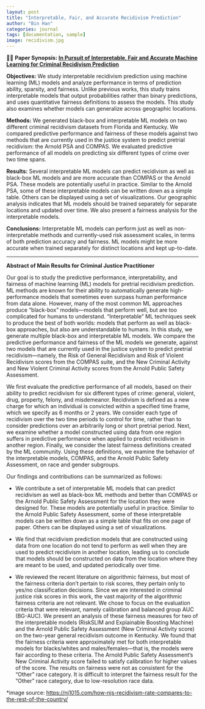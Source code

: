 ```yaml
---
layout: post
title: "Interpretable, Fair, and Accurate Recidivism Prediction"
author: "Bin Han"
categories: journal
tags: [documentation, sample]
image: recidivism.jpg
---
```


📖📖 **Paper Synopsis: [In Pursuit of Interpretable, Fair and Accurate Machine Learning for Criminal Recidivism Prediction](https://link.springer.com/article/10.1007/s10940-022-09545-w)**

**Objectives:** We study interpretable recidivism prediction using machine learning (ML) models and analyze performance in terms of prediction ability, sparsity, and fairness. Unlike previous works, this study trains interpretable models that output probabilities rather than binary predictions, and uses quantitative fairness definitions to assess the models. This study also examines whether models can generalize across geographic locations.

**Methods:** We generated black-box and interpretable ML models on two different criminal recidivism datasets from Florida and Kentucky. We compared predictive performance and fairness of these models against two methods that are currently used in the justice system to predict pretrial recidivism: the Arnold PSA and COMPAS. We evaluated predictive performance of all models on predicting six different types of crime over two time spans.

**Results:** Several interpretable ML models can predict recidivism as well as black-box ML models and are more accurate than COMPAS or the Arnold PSA. These models are potentially useful in practice. Similar to the Arnold PSA, some of these interpretable models can be written down as a simple table. Others can be displayed using a set of visualizations. Our geographic analysis indicates that ML models should be trained separately for separate locations and updated over time. We also present a fairness analysis for the interpretable models.

**Conclusions:** Interpretable ML models can perform just as well as non-interpretable methods and currently-used risk assessment scales, in terms of both prediction accuracy and fairness. ML models might be more accurate when trained separately for distinct locations and kept up-to-date.

----------------------------------------------------------------------------------------
**Abstract of Main Results for Criminal Justice Practitioner**

Our goal is to study the predictive performance, interpretability, and fairness of machine learning (ML) models for pretrial recidivism prediction. ML methods are known for their ability to automatically generate high-performance models that sometimes even surpass human performance from data alone. However, many of the most common ML approaches produce “black-box” models—models that perform well, but are too complicated for humans to understand. “Interpretable” ML techniques seek to produce the best of both worlds: models that perform as well as black-box approaches, but also are understandable to humans. In this study, we generate multiple black-box and interpretable ML models. We compare the predictive performance and fairness of the ML models we generate, against two models that are currently used in the justice system to predict pretrial recidivism—namely, the Risk of General Recidivism and Risk of Violent Recidivism scores from the COMPAS suite, and the New Criminal Activity and New Violent Criminal Activity scores from the Arnold Public Safety Assessment.

We first evaluate the predictive performance of all models, based on their ability to predict recidivism for six different types of crime: general, violent, drug, property, felony, and misdemeanor. Recidivism is defined as a new charge for which an individual is convicted within a specified time frame, which we specify as 6 months or 2 years. We consider each type of recidivism over the two time periods to control for time, rather than to consider predictions over an arbitrarily long or short pretrial period. Next, we examine whether a model constructed using data from one region suffers in predictive performance when applied to predict recidivism in another region. Finally, we consider the latest fairness definitions created by the ML community. Using these definitions, we examine the behavior of the interpretable models, COMPAS, and the Arnold Public Safety Assessment, on race and gender subgroups.

Our findings and contributions can be summarized as follows:
- We contribute a set of interpretable ML models that can predict recidivism as well as black-box ML methods and better than COMPAS or the Arnold Public Safety Assessment for the location they were designed for. These models are potentially useful in practice. Similar to the Arnold Public Safety Assessment, some of these interpretable models can be written down as a simple table that fits on one page of paper. Others can be displayed using a set of visualizations.

- We find that recidivism prediction models that are constructed using data from one location do not tend to perform as well when they are used to predict recidivism in another location, leading us to conclude that models should be constructed on data from the location where they are meant to be used, and updated periodically over time.

- We reviewed the recent literature on algorithmic fairness, but most of the fairness criteria don’t pertain to risk scores, they pertain only to yes/no classification decisions. Since we are interested in criminal justice risk scores in this work, the vast majority of the algorithmic fairness criteria are not relevant. We chose to focus on the evaluation criteria that were relevant, namely calibration and balanced group AUC (BG-AUC). We present an analysis of these fairness measures for two of the interpretable models (RiskSLIM and Explainable Boosting Machine) and the Arnold Public Safety Assessment (New Criminal Activity score) on the two-year general recidivism outcome in Kentucky. We found that the fairness criteria were approximately met for both interpretable models for blacks/whites and males/females—that is, the models were fair according to these criteria. The Arnold Public Safety Assessment’s New Criminal Activity score failed to satisfy calibration for higher values of the score. The results on fairness were not as consistent for the “Other” race category. It is difficult to interpret the fairness result for the “Other” race category, due to low-resolution race data.

*image source: https://nj1015.com/how-njs-recidivism-rate-compares-to-the-rest-of-the-country/
